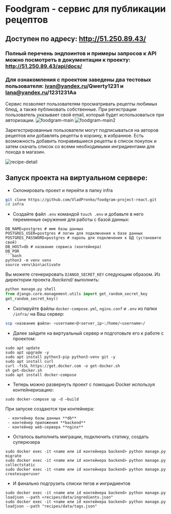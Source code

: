 # Foodgram - сервис для публикации рецептов
## Доступен по адресу: **http://51.250.89.43/**
### Полный перечень эндпоинтов и примеры запросов к API можно посмотреть в документации к проекту: http://51.250.89.43/api/docs/

### Для ознакомления с проектом заведены два тестовых пользователя: ivan@yandex.ru/Qwerty1231 и lana@yandex.ru/1231231Aa


Сервис позволяет пользователям просматривать рецепты любимых блюд, а также публиковать собственные.
При регистрации пользователь указывает свой email, который будет использоваться при авторизации.
![foodgram-main](https://user-images.githubusercontent.com/74264747/130495494-1eb4c107-209a-40cd-a4ac-12f40762725b.jpg)
![foodgram-main2](https://user-images.githubusercontent.com/74264747/130495522-0bf86788-1c17-4186-af86-a2c6853262ad.jpg)

Зарегестрированные пользователи могут подписываться на авторов рецептов или добавлять рецепты в корзину, в избранное.
Есть возможность добавить понравившиеся рецепты в список покупок и затем скачать список со всеми необходимыми ингридиентами для похода в магазин.


![recipe-detail](https://user-images.githubusercontent.com/74264747/130495561-d3193e9d-c759-4b00-8562-0f2ef4e37ce3.jpg)


## Запуск проекта на виртуальном сервере:
- Склонировать проект и перейти в папку infra

```bash
git clone https://github.com/VladPronko/foodgram-project-react.git
cd infra
```
- Создайте файл `.env` командой `touch .env` и добавьте в него переменные окружения для работы с базой данных:

```
DB_NAME=postgres # имя базы данных
POSTGRES_USER=postgres # логин для подключения к базе данных
POSTGRES_PASSWORD=postgres # пароль для подключения к БД (установите свой)
DB_HOST=db # название сервиса (контейнера)
DB_POR
```bash
python3 -m venv venv
source venv\bin\activate
```
Вы можете сгенерировать ```DJANGO_SECRET_KEY``` следующим образом. 
Из директории проекта _/backend/_ выполнить:
```python
python manage.py shell
from django.core.management.utils import get_random_secret_key  
get_random_secret_key()
```
- Скопируйте файлы `docker-compose.yml`, `nginx.conf` и `.env` из папки `/infra/` на Ваш сервер:
```bash
scp <название файла> <username>@<server_ip>:/home/<username>/
```
- Далее зайдите на виртуальный сервер и подготовьте его к работе с проектом:
 
```
sudo apt update
sudo apt upgrade -y
sudo apt install python3-pip python3-venv git -y
sudo apt install curl
curl -fsSL https://get.docker.com -o get-docker.sh
sh get-docker.sh 
sudo apt install docker-compose
``` 

- Теперь можно развернуть проект с помощью Docker используя контейнеризацию:

```
sudo docker-compose up -d —build
``` 

При запуске создаются три контейнера:

```
 - контейнер базы данных **db**
 - контейнер приложения **backend**
 - контейнер web-сервера **nginx**
```

- Осталось выполнить миграции, подключить статику, создать суперюзера

```
sudo docker exec -it <name или id контейнера backend> python manage.py migrate
sudo docker exec -it <name или id контейнера backend> python manage.py collectstatic
sudo docker exec -it <name или id контейнера backend> python manage.py createsuperuser
```
- И финально подгрузить списки тегов и ингридиентов

```
sudo docker exec -it <name или id контейнера backend> python manage.py loadjson --path «recipes/data/ingredients.json"
sudo docker exec -it <name или id контейнера backend> python manage.py loadjson --path "recipes/data/tags.json"
```
